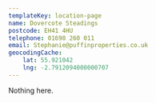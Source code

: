 ```yaml
---
templateKey: location-page
name: Dovercote Steadings
postcode: EH41 4HU
telephone: 01698 260 011
email: Stephanie@puffinproperties.co.uk
geocodingCache:
    lat: 55.921042
    lng: -2.7912094000000707
---
```


Nothing here.
